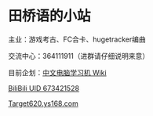 # 田桥语的小站

主业：游戏考古、FC合卡、hugetracker编曲 

交流中心：364111911（进群请仔细说明来意）

目前企划：[中文电脑学习机 Wiki](https://github.com/Target620/ZWDNXXJ-Wiki/wiki)

[BiliBili UID 673421528](http://space.bilibili.com/673421528)

[Target620.ys168.com](http://target620.ys168.com)
